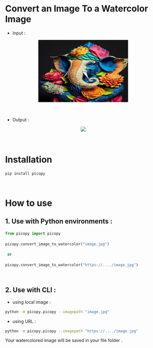 # Convert an Image To a Watercolor Image 

+ Input :
<p align="center"><img src="https://github.com/Zahra-jafari-2024/Python-Deployment/blob/main/3.PythonPackage/Edge_Detection_Image/Edge_Detection_Image/Ganeshji.jpg" width="290" height="200" ></p> 

<br>

+ Output :
<p align="center"><img src=" width="410" height="300" ></p>

<br/>

# Installation 

```bash
pip install picopy
```

<br>

# How to use 

## 1. Use with Python environments : 

```python
from picopy import picopy 

picopy.convert_image_to_watercolor("image.jpg")

 or 

picopy.convert_image_to_watercolor("https://..../image.jpg")
```
<br>

## 2. Use with CLI :

+ using local image :

```bash
python -m picopy.picopy --imagepath "image.jpg"
```

+ using URL :

```bash
python -m picopy.picopy --imagepath "https://..../image.jpg"
```


Your watercolored image will be saved in your file folder .
